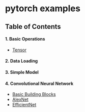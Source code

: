 # pytorch examples

## Table of Contents

#### 1. Basic Operations
* [Tensor](./basic_tensor.ipynb)

#### 2. Data Loading

#### 3. Simple Model

#### 4. Convolutional Neural Network
* [Basic Building Blocks](./cnn_basicblock.ipynb)
* [AlexNet](./cnn_alexnet.ipynb)
* [EfficientNet](./cnn_efficientnet.ipynb)
